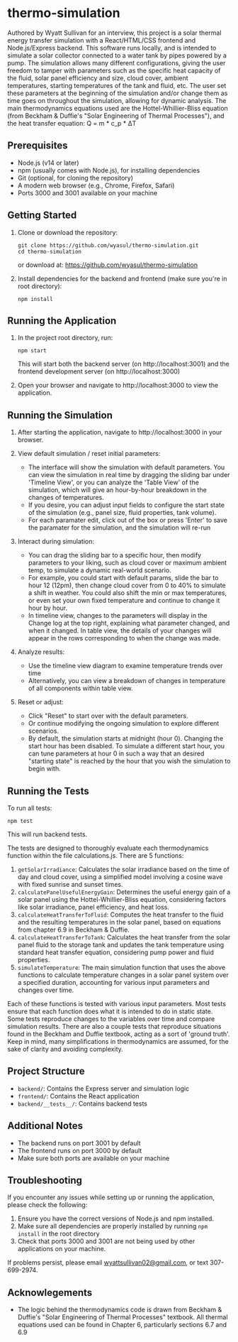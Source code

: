 # thermo-simulation

Authored by Wyatt Sullivan for an interview, this project is a solar thermal energy transfer simulation with a React/HTML/CSS frontend and Node.js/Express backend. This software runs locally, and is intended to simulate a solar collector connected to a water tank by pipes powered by a pump. The simulation allows many different configurations, giving the user freedom to tamper with parameters such as the specific heat capacity of the fluid, solar panel efficiency and size, cloud cover, ambient temperatures, starting temperatures of the tank and fluid, etc. The user set these parameters at the beginning of the simulation and/or change them as time goes on throughout the simulation, allowing for dynamic analysis. The main thermodynamics equations used are the Hottel-Whillier-Bliss equation (from Beckham & Duffie's "Solar Engineering of Thermal Processes"), and the heat transfer equation: Q = m * c_p * ΔT

## Prerequisites

- Node.js (v14 or later)
- npm (usually comes with Node.js), for installing dependencies
- Git (optional, for cloning the repository)
- A modern web browser (e.g., Chrome, Firefox, Safari)
- Ports 3000 and 3001 available on your machine

## Getting Started

1. Clone or download the repository:
   ```
   git clone https://github.com/wyasul/thermo-simulation.git
   cd thermo-simulation
   ```
   or download at: https://github.com/wyasul/thermo-simulation

2. Install dependencies for the backend and frontend (make sure you're in root directory):
   ```
   npm install
   ```

## Running the Application

1. In the project root directory, run:
   ```
   npm start
   ```
   This will start both the backend server (on http://localhost:3001) and the frontend development server (on http://localhost:3000)

2. Open your browser and navigate to http://localhost:3000 to view the application.

## Running the Simulation

1. After starting the application, navigate to http://localhost:3000 in your browser.

2. View default simulation / reset initial parameters:
   - The interface will show the simulation with default parameters. You can view the simulation in real time by dragging the sliding bar under 'Timeline View', or you can 
   analyze the 'Table View' of the simulation, which will give an hour-by-hour breakdown in the changes of temperatures.
   - If you desire, you can adjust input fields to configure the start state of the simulation (e.g., panel size, fluid properties, tank volume).
   - For each paramater edit, click out of the box or press 'Enter' to save the paramater for the simulation, and the simulation will re-run

3. Interact during simulation:
   - You can drag the sliding bar to a specific hour, then modify parameters to your liking, such as cloud cover or maximum ambient temp, to simulate a dynamic real-world scenario.
   - For example, you could start with default params, slide the bar to hour 12 (12pm), then change cloud cover from 0 to 40% to simulate a shift in weather. You could also shift the min or max temperatures, or even set your own fixed temperature and continue to change it hour by hour.
   - In timeline view, changes to the parameters will display in the Change log at the top right, explaining what parameter changed, and when it changed. In table view, the details of your changes will appear in the rows corresponding to when the change was made.

5. Analyze results:
   - Use the timeline view diagram to examine temperature trends over time
   - Alternatively, you can view a breakdown of changes in temperature of all components within table view.

6. Reset or adjust:
   - Click "Reset" to start over with the default parameters.
   - Or continue modifying the ongoing simulation to explore different scenarios.
   - By default, the simulation starts at midnight (hour 0). Changing the start hour has been disabled. To simulate a different start hour, you can tune parameters at hour 0 in such a way that an desired "starting state" is reached by the hour that you wish the simulation to begin with.

## Running the Tests

To run all tests:
```
npm test
```
This will run backend tests. 

The tests are designed to thoroughly evaluate each thermodynamics function within the file calculations.js. There are 5 functions:

1. `getSolarIrradiance`: Calculates the solar irradiance based on the time of day and cloud cover, using a simplified model involving a cosine wave with fixed sunrise and sunset times.
2. `calculatePanelUsefulEnergyGain`: Determines the useful energy gain of a solar panel using the Hottel-Whillier-Bliss equation, considering factors like solar irradiance, panel efficiency, and heat loss.
3. `calculateHeatTransferToFluid`: Computes the heat transfer to the fluid and the resulting temperatures in the solar panel, based on equations from chapter 6.9 in Beckham & Duffie.
4. `calculateHeatTransferToTank`: Calculates the heat transfer from the solar panel fluid to the storage tank and updates the tank temperature using standard heat transfer equation, considering pump power and fluid properties.
5. `simulateTemperature`: The main simulation function that uses the above functions to calculate temperature changes in a solar panel system over a specified duration, accounting for various input parameters and changes over time.

Each of these functions is tested with various input parameters. Most tests ensure that each function does what it is intended to do in static state. Some tests reproduce changes to the variables over time and compare simulation results. There are also a couple tests that reproduce situations found in the Beckham and Duffie textbook, acting as a sort of 'ground truth'. Keep in mind, many simplifications in thermodynamics are assumed, for the sake of clarity and avoiding complexity.

## Project Structure

- `backend/`: Contains the Express server and simulation logic
- `frontend/`: Contains the React application
- `backend/__tests__/`: Contains backend tests

## Additional Notes

- The backend runs on port 3001 by default
- The frontend runs on port 3000 by default
- Make sure both ports are available on your machine

## Troubleshooting

If you encounter any issues while setting up or running the application, please check the following:

1. Ensure you have the correct versions of Node.js and npm installed.
2. Make sure all dependencies are properly installed by running `npm install` in the root directory
3. Check that ports 3000 and 3001 are not being used by other applications on your machine.

If problems persist, please email wyattsullivan02@gmail.com, or text 307-699-2974.

## Acknowlegements

* The logic behind the thermodynamics code is drawn from Beckham & Duffie's "Solar Engineering of Thermal Processes" textbook. All thermal equations used can be found in Chapter 6, particularly sections 6.7 and 6.9